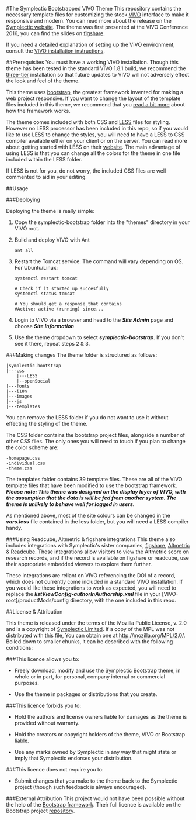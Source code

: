 #The Symplectic Bootstrapped VIVO Theme
This repository contains the necessary template files for customizing the stock [VIVO](http://vivoweb.org/) interface to make it responsive and modern. You can read more about the release on the [Symplectic website](http://symplectic.co.uk/press/reimagining-research-profile-design-bootstrapped-vivo/). The theme was first presented at the VIVO Conference 2016, you can find the slides on [figshare](https://figshare.com/articles/Pimp_My_VIVO_Slides/3798105).

If you need a detailed explanation of setting up the VIVO environment, consult the
[VIVO installation instructions](https://wiki.duraspace.org/display/VIVODOC19x/Installing+VIVO).

##Prerequisites
You must have a working VIVO installation. Though this theme has been tested in the standard VIVO 1.8.1 build, we recommend the [three-tier](https://wiki.duraspace.org/display/VTDA/Building+VIVO+in+3+tiers) installation so that future updates to VIVO will not adversely effect the look and feel of the theme.

This theme uses [bootstrap](http://getbootstrap.com), the greatest framework invented for making a web project responsive. If you want to change the layout of the template files included in this theme, we recommend that you [read a bit more](https://getbootstrap.com/components/) about how the framework works.

The theme comes included with both CSS and [LESS](http://lesscss.org/features/) files for styling. However no LESS processor has been included in this repo, so if you would like to use LESS to change the styles, you will need to have a LESS to CSS compiler available either on your client or on the server. You can read more about getting started with LESS on their [website](http://lesscss.org/usage/#using-less-environments). The main advantage of using LESS is that you can change all the colors for the theme in one file included within the LESS folder.

If LESS is not for you, do not worry, the included CSS files are well commented to aid in your editing.

##Usage

###Deploying

Deploying the theme is really simple:

1. Copy the symplectic-bootstrap folder into the "themes" directory in your VIVO root.
2. Build and deploy VIVO with Ant

    `ant all`

3. Restart the Tomcat service. The command will vary depending on OS. For Ubuntu/Linux:
    
    ~~~
    systemctl restart tomcat

    # Check if it started up succesfully
    systemctl status tomcat

    # You should get a response that contains
    #Active: active (running) since...
    ~~~

4. Login to VIVO via a browser and head to the **_Site Admin_** page and choose **_Site Information_**
5. Use the theme dropdown to select **_symplectic-bootstrap_**. If you don't see it there, repeat steps 2 & 3.

###Making changes
The theme folder is structured as follows:
    
    
    |symplectic-bootstrap
    |---css
        |---LESS
        |--openSocial
    |---fonts
    |---i18n
    |---images
    |---js
    |---templates
    

You can remove the LESS folder if you do not want to use it without effecting the styling of the theme.

The CSS folder contains the bootstrap project files, alongside a number of other CSS files. The only ones you will need to touch if you plan to change the color scheme are:
    
    
    -homepage.css
    -individual.css
    -theme.css
    

The templates folder contains 39 template files. These are all of the VIVO template files that have been modified to use the bootstrap framework.
**_Please note: This theme was designed on the display layer of VIVO, with the assumption that the data is will be fed from another system. The theme is unlikely to behave well for logged in users._**

As mentioned above, most of the site colours can be changed in the **_vars.less_** file contained in the less folder, but you will need a LESS compiler handy.

###Using Readcube, Altmetric & figshare integrations
This theme also includes integrations with Symplectic's sister companies, [figshare](http://figshare.com), [Altmetric](http://altmetric.com) & [Readcube](http://readcube.com). These integrations allow visitors to view the Altmetric score on research records, and if the record is available on figshare or readcube, use their appropriate embedded viewers to explore them further.

These integrations are reliant on VIVO referencing the DOI of a record, which does not currently come included in a standard VIVO installation. If you would like these integrations to work as expected, you will need to replace the **_listViewConfig-authorInAuthorship.xml_** file in your [VIVO-root]/productMods/config directory, with the one included in this repo.

##License & Attribution

This theme is released under the terms of the Mozilla Public License, v. 2.0 and is a copyright of [Symplectic Limited](http://symplectic.co.uk). If a copy of the MPL was not distributed with this file, You can obtain one at http://mozilla.org/MPL/2.0/. Boiled down to smaller chunks, it can be described with the following conditions:

###This licence allows you to:
* Freely download, modify and use the Symplectic Bootstrap theme, in whole or in part, for personal, company internal or commercial purposes.

* Use the theme in packages or distributions that you create.

###This licence forbids you to:
* Hold the authors and license owners liable for damages as the theme is provided without warranty.

* Hold the creators or copyright holders of the theme, VIVO or Bootstrap liable.

* Use any marks owned by Symplectic in any way that might state or imply that Symplectic endorses your distribution.

###This licence does not require you to:
* Submit changes that you make to the theme back to the Symplectic project (though such feedback is always encouraged).

###External Attribution
This project would not have been possible without the help of the [Bootstrap framework](http://getbootstrap.com/getting-started/#license-faqs). Their full licence is available on the Bootstrap project [repository](https://github.com/twbs/bootstrap/blob/master/LICENSE).

